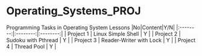 # Operating_Systems_PROJ
Programming Tasks in Operating System Lessons
|No|Content|Y/N|
|:--------:|:--------:|:--------:|
| Project 1 | Linux Simple Shell | Y |
| Project 2 | Sudoku with Pthread | Y |
| Project 3 | Reader-Writer with Lock | Y |
| Project 4 | Thread Pool | Y |
